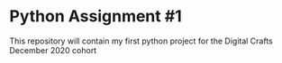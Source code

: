 # Python Assignment #1

This repository will contain my first python project for the Digital Crafts December 2020 cohort
